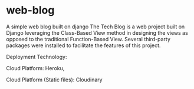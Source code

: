 # web-blog
A simple web blog built on django
The Tech Blog is a web project built on Django leveraging the Class-Based View method in designing the views as opposed to the traditional Function-Based View. Several third-party 
packages were installed to facilitate the features of this project.


Deployment Technology:

Cloud Platform: Heroku,

Cloud Platform (Static files): Cloudinary
